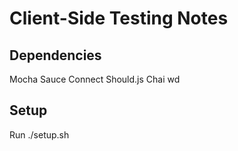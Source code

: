 # Client-Side Testing Notes

## Dependencies
Mocha
Sauce Connect
Should.js
Chai
wd

## Setup
Run ./setup.sh
